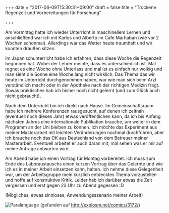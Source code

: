 +++
date = "2017-06-09T15:30:31+09:00"
draft = false
title = "Trockene Regenzeit und Vorbereitungen für Forschung"

+++

Am Vormittag hatte ich wieder Unterricht in maschinellem Lernen und anschließend
war ich mit Karlos und Alberto im Cafe Marhaban (wie vor 2 Wochen schonmal).
Allerdings war das Wetter heute traumhaft und wir konnten draußen sitzen.

Im Japanischunterricht habe ich erfahren, dass diese Woche die Regenzeit
begonnen hat. Wobei der Lehrer meinte, dass es unterschiedlich ist. Mal regnet
es eine Woche ohne Unterlass und mal ist es einfach nur wolkig und man sieht die
Sonne eine Woche lang nicht wirklich. Das Thema das wir heute im Unterricht
durchgenommen haben, war wie man sich beim Arzt verständlich macht oder in der
Apotheke nach der richtigen Medizin fragt. Sowas praktisches hab ich bisher noch
nicht gelernt (und zum Glück auch nicht gebraucht).

Nach dem Unterricht bin ich direkt nach Hause. Im Gemeinschaftsraum habe ich
mehrere Konferenzen rausgesucht, auf denen ich zeitnah (eventuell noch dieses
Jahr) etwas veröffentlichen kann, da ich bis Anfang nächsten Jahres eine
internationale Publikation brauche, um weiter in dem Programm an der Uni bleiben
zu können. Ich möchte das Experiment aus meiner Masterarbeit mit leichten
Veränderungen nochmal durchführen, aber ich brauche noch das OK aus Deutschland
von dem Betreuer meiner Masterarbeit. Eventuell arbeitet er auch daran mit, mal
sehen was er mir auf meine Anfrage antworten wird.

Am Abend habe ich einen Vortrag für Montag vorbereitet. Ich muss zum Ende des
Laboraustauschs einen kurzen Vortrag über das Gelernte und wie ich es in meiner
Arbeit einsetzen kann, halten. Ich nehme diese Gelegenheit war, um der
Arbeitsgruppe mein kürzlich entdecktes Thema vorzustellen und hoffe auf
konstruktive Kritik. Leider hab ich darüber etwas die Zeit vergessen und erst
gegen 23 Uhr zu Abend gegessen :D

(Mögliches, etwas sinnloses, Anwendungsszenario meiner Arbeit)

![Paralanguage](http://files.explosm.net/comics/Dave/comicbathroom1.png)
(gefunden auf http://explosm.net/comics/3172/)
